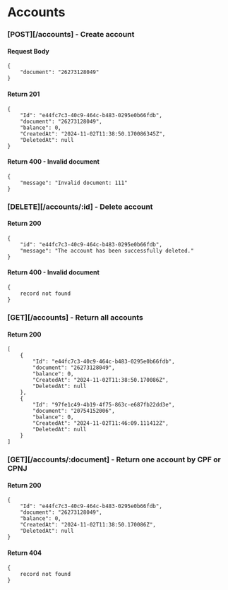 # Accounts

### [POST][/accounts] - Create account

#### Request Body

    {
        "document": "26273128049"
    }

#### Return 201

    {
        "Id": "e44fc7c3-40c9-464c-b483-0295e0b66fdb",
        "document": "26273128049",
        "balance": 0,
        "CreatedAt": "2024-11-02T11:38:50.170086345Z",
        "DeletedAt": null
    }

#### Return 400 - Invalid document

    {
        "message": "Invalid document: 111"
    }

### [DELETE][/accounts/:id] - Delete account

#### Return 200

    {
        "id": "e44fc7c3-40c9-464c-b483-0295e0b66fdb",
        "message": "The account has been successfully deleted."
    }

#### Return 400 - Invalid document

    {
        record not found
    }

### [GET][/accounts] - Return all accounts

#### Return 200

    [
        {
            "Id": "e44fc7c3-40c9-464c-b483-0295e0b66fdb",
            "document": "26273128049",
            "balance": 0,
            "CreatedAt": "2024-11-02T11:38:50.170086Z",
            "DeletedAt": null
        },
        {
            "Id": "97fe1c49-4b19-4f75-863c-e687fb22dd3e",
            "document": "20754152006",
            "balance": 0,
            "CreatedAt": "2024-11-02T11:46:09.111412Z",
            "DeletedAt": null
        }
    ]

### [GET][/accounts/:document] - Return one account by CPF or CPNJ

#### Return 200

    {
        "Id": "e44fc7c3-40c9-464c-b483-0295e0b66fdb",
        "document": "26273128049",
        "balance": 0,
        "CreatedAt": "2024-11-02T11:38:50.170086Z",
        "DeletedAt": null
    }

#### Return 404

    {
        record not found
    }
